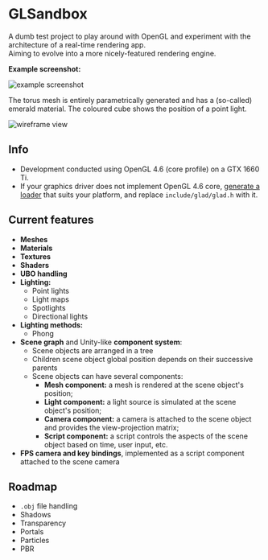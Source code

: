 GLSandbox
=========

A dumb test project to play around with OpenGL and experiment with the architecture of a real-time rendering app.  
Aiming to evolve into a more nicely-featured rendering engine.  

**Example screenshot:**  

![example screenshot](https://i.imgur.com/h9Y7qJM.png)  

The torus mesh is entirely parametrically generated and has a (so-called) emerald material. The coloured cube shows the position of a point light.

![wireframe view](https://i.imgur.com/m7bdLME.png)

## Info

* Development conducted using OpenGL 4.6 (core profile) on a GTX 1660 Ti.
* If your graphics driver does not implement OpenGL 4.6 core, [generate a loader](https://glad.dav1d.de/) that suits your platform, and replace `include/glad/glad.h` with it.

## Current features

* **Meshes**
* **Materials**
* **Textures**
* **Shaders**
* **UBO handling**
* **Lighting:**
  * Point lights
  * Light maps
  * Spotlights
  * Directional lights
* **Lighting methods:**
  * Phong
* **Scene graph** and Unity-like **component system**:
  * Scene objects are arranged in a tree
  * Children scene object global position depends on their successive parents
  * Scene objects can have several components:
    * **Mesh component:** a mesh is rendered at the scene object's position;
	* **Light component:** a light source is simulated at the scene object's position;
	* **Camera component:** a camera is attached to the scene object and provides the view-projection matrix;
	* **Script component:** a script controls the aspects of the scene object based on time, user input, etc.
* **FPS camera and key bindings**, implemented as a script component attached to the scene camera

## Roadmap

* `.obj` file handling
* Shadows
* Transparency
* Portals
* Particles
* PBR
